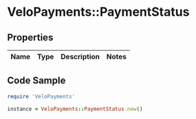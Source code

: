 # VeloPayments::PaymentStatus

## Properties

Name | Type | Description | Notes
------------ | ------------- | ------------- | -------------

## Code Sample

```ruby
require 'VeloPayments'

instance = VeloPayments::PaymentStatus.new()
```



